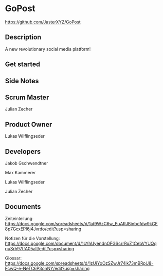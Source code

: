 # GoPost

https://github.com/JasterXYZ/GoPost

## Description

A new revolutionary social media platform!

## Get started

## Side Notes

## Scrum Master

Julian Zecher

## Product Owner

Lukas Wilflingseder

## Developers

Jakob Gschwendtner

Max Kammerer

Lukas Wilflingseder

Julian Zecher

## Documents

Zeiteinteilung: https://docs.google.com/spreadsheets/d/1at9WzC6w_EuARJBinbcfdw9kCE8p7GcxEPl6j4Jvrdo/edit?usp=sharing 

Notizen für die Vorstellung: https://docs.google.com/document/d/1cYhUyendnOFGScrrRoZ1CebVYUQqquSrh97tfA05aII/edit?usp=sharing

Glossar: https://docs.google.com/spreadsheets/d/1zUiYoOzSZwJr74ik73mBRpU8-FcwQ-e-NeTC6P3onNY/edit?usp=sharing

